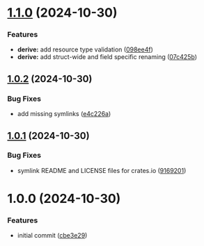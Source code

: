 # [1.1.0](https://github.com/DASPRiD/jsonapi-deserialize-rs/compare/v1.0.2...v1.1.0) (2024-10-30)


### Features

* **derive:** add resource type validation ([098ee4f](https://github.com/DASPRiD/jsonapi-deserialize-rs/commit/098ee4f8257ad6f67f0891010530115fcf901bce))
* **derive:** add struct-wide and field specific renaming ([07c425b](https://github.com/DASPRiD/jsonapi-deserialize-rs/commit/07c425b2ca6c8438f2a94ebf4e45d9e8e3365d67))

## [1.0.2](https://github.com/DASPRiD/jsonapi-deserialize-rs/compare/v1.0.1...v1.0.2) (2024-10-30)


### Bug Fixes

* add missing symlinks ([e4c226a](https://github.com/DASPRiD/jsonapi-deserialize-rs/commit/e4c226af643448d71356e5afdaab64d8b4099e11))

## [1.0.1](https://github.com/DASPRiD/jsonapi-deserialize-rs/compare/v1.0.0...v1.0.1) (2024-10-30)


### Bug Fixes

* symlink README and LICENSE files for crates.io ([9169201](https://github.com/DASPRiD/jsonapi-deserialize-rs/commit/9169201a6b8ffb95682d26bb2b1aa1e57e37866f))

# 1.0.0 (2024-10-30)


### Features

* initial commit ([cbe3e29](https://github.com/DASPRiD/jsonapi-deserialize-rs/commit/cbe3e29e536eab70843c0cc4338b036416bf0d80))
